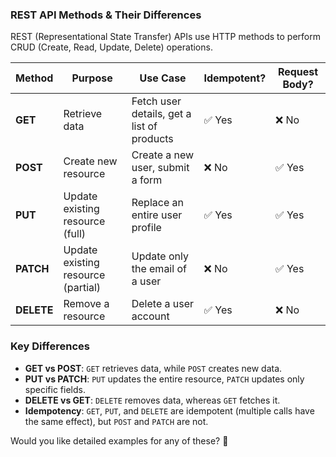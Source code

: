 ### **REST API Methods & Their Differences**  

REST (Representational State Transfer) APIs use HTTP methods to perform CRUD (Create, Read, Update, Delete) operations.  

| **Method**   | **Purpose**            | **Use Case** | **Idempotent?** | **Request Body?** |
|-------------|------------------------|--------------|----------------|----------------|
| **GET**     | Retrieve data          | Fetch user details, get a list of products | ✅ Yes | ❌ No |
| **POST**    | Create new resource    | Create a new user, submit a form | ❌ No | ✅ Yes |
| **PUT**     | Update existing resource (full) | Replace an entire user profile | ✅ Yes | ✅ Yes |
| **PATCH**   | Update existing resource (partial) | Update only the email of a user | ❌ No | ✅ Yes |
| **DELETE**  | Remove a resource      | Delete a user account | ✅ Yes | ❌ No |

### **Key Differences**  
- **GET vs POST**: `GET` retrieves data, while `POST` creates new data.  
- **PUT vs PATCH**: `PUT` updates the entire resource, `PATCH` updates only specific fields.  
- **DELETE vs GET**: `DELETE` removes data, whereas `GET` fetches it.  
- **Idempotency**: `GET`, `PUT`, and `DELETE` are idempotent (multiple calls have the same effect), but `POST` and `PATCH` are not.  

Would you like detailed examples for any of these? 🚀